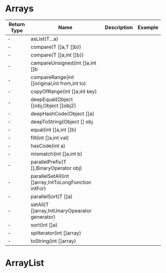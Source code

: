 # Arrays

| Return Type | Name                                                            | Description | Example |
|-------------|-----------------------------------------------------------------|-------------|---------|
| -           | asList(T...a)                                                   |||
| -           | compare(T []a,T []b))                                           |||
| -           | compare(T []a,int []b))                                         |||
| -           | campareUnsigned(int []a,int []b                                 |||
| -           | compareRange(int []original,int from,int to)                    |||
| -           | copyOfRange(int []a,int key)                                    |||
| -           | deepEqual(Object []obj,Object []obj2)                           |||
| -           | deepHashCode(Object []a)                                        |||
| -           | deepToString(Object [] obj                                      |||
| -           | equal(int []a,int []b)                                          ||
| -           | fill(int []a,int val)                                           ||
| -           | hasCode(int a)                                                  ||
| -           | mismatch(int []a,int b)                                         ||
| -           | parallelPrefix(T [],BinaryOperator<T> obj)                      ||
| -           | parallelSetAll(int []array,IntToLongFunction<extends T> intFor) ||
| -           | parallelSort(T []a)                                             ||
| -           | setAll(T []array,IntUnaryOpearator generator)                   ||
| -           | sort(int []a)                                                   ||
| -           | spliterator(int []array)                                        || 
| -           | toString(int []array)                                           || 



# ArrayList
